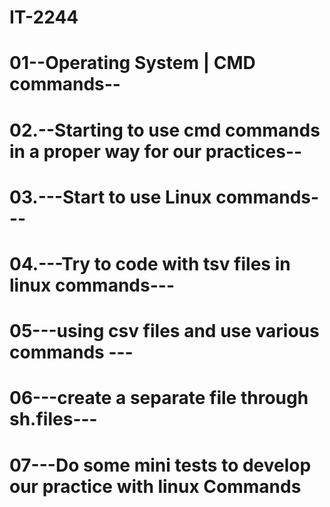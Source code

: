 # IT-2244

# 01--Operating System | CMD commands-- 


# 02.--Starting to use cmd commands in a proper way for our practices--


# 03.---Start to use Linux commands---

# 04.---Try to code with tsv files in linux commands---

# 05---using csv files and use various commands --- 

# 06---create a separate file through sh.files---

# 07---Do some mini tests to develop our practice with linux Commands
